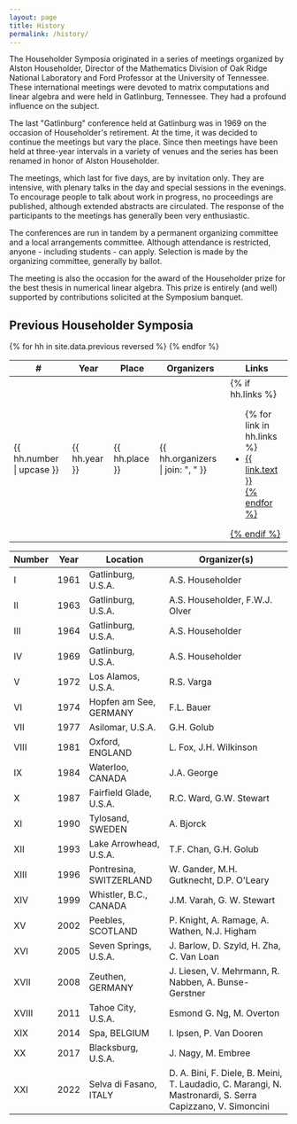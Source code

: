 ```yaml
---
layout: page
title: History
permalink: /history/
---
```


The Householder Symposia originated in a series of meetings organized by Alston Householder, Director of the Mathematics Division of Oak Ridge National Laboratory and Ford Professor at the University of Tennessee. These international meetings were devoted to matrix computations and linear algebra and were held in Gatlinburg, Tennessee. They had a profound influence on the subject.

The last "Gatlinburg" conference held at Gatlinburg was in 1969 on the occasion of Householder's retirement. At the time, it was decided to continue the meetings but vary the place. Since then meetings have been held at three-year intervals in a variety of venues and the series has been renamed in honor of Alston Householder.

The meetings, which last for five days, are by invitation only. They are intensive, with plenary talks in the day and special sessions in the evenings. To encourage people to talk about work in progress, no proceedings are published, although extended abstracts are circulated. The response of the participants to the meetings has generally been very enthusiastic.

The conferences are run in tandem by a permanent organizing committee and a local arrangements committee. Although attendance is restricted, anyone - including students - can apply. Selection is made by the organizing committee, generally by ballot.

The meeting is also the occasion for the award of the Householder prize for the best thesis in numerical linear algebra. This prize is entirely (and well) supported by contributions solicited at the Symposium banquet. 

## Previous Householder Symposia

<table>
  <thead>
    <tr>
      <th>#</th>
      <th>Year</th>
      <th>Place</th>
      <th>Organizers</th>
      <th>Links</th>
    </tr>
  </thead>
  <tbody>
    {% for hh in site.data.previous reversed %}
    <tr>
      <td>{{ hh.number | upcase }}</td>
      <td>{{ hh.year }}</td>
      <td>{{ hh.place }}</td>
      <td>{{ hh.organizers | join: ", " }}</td>
      <td>{% if hh.links %}<ul>{% for link in hh.links %}
          <li><a href="{{ link.link }}">{{ link.text }}</li>
        {% endfor %}</ul>{% endif %}</td>
    </tr>
    {% endfor %}
  </tbody>
</table>

| Number | Year |	Location |	Organizer(s) |
|-------|--------|---------|---------|
| I |	1961 |	Gatlinburg, U.S.A. |	A.S. Householder |
| II |	1963 |	Gatlinburg, U.S.A. |	A.S. Householder, F.W.J. Olver |
| III |	1964 |	Gatlinburg, U.S.A. |	A.S. Householder |
| IV |	1969 |	Gatlinburg, U.S.A. |	A.S. Householder |
| V |	1972 |	Los Alamos, U.S.A. |	R.S. Varga |
| VI |	1974 |	Hopfen am See, GERMANY |	F.L. Bauer |
| VII |	1977 |	Asilomar, U.S.A. |	G.H. Golub |
| VIII |	1981 |	Oxford, ENGLAND |	L. Fox, J.H. Wilkinson |
| IX |	1984 |	Waterloo, CANADA |	J.A. George |
| X |	1987 |	Fairfield Glade, U.S.A. |	R.C. Ward, G.W. Stewart |
| XI |	1990 |	Tylosand, SWEDEN |	A. Bjorck |
| XII |	1993 |	Lake Arrowhead, U.S.A. |	T.F. Chan, G.H. Golub |
| XIII |	1996 |	Pontresina, SWITZERLAND |	W. Gander, M.H. Gutknecht, D.P. O'Leary |
| XIV |	1999 |	Whistler, B.C., CANADA |	J.M. Varah, G. W. Stewart |
| XV |	2002 |	Peebles, SCOTLAND |	P. Knight, A. Ramage, A. Wathen, N.J. Higham |
| XVI |	2005 |	Seven Springs, U.S.A. |	J. Barlow, D. Szyld, H. Zha, C. Van Loan |
| XVII |	2008 |	Zeuthen, GERMANY |	J. Liesen, V. Mehrmann, R. Nabben, A. Bunse-Gerstner |
| XVIII |	2011 |	Tahoe City, U.S.A. |	Esmond G. Ng, M. Overton |
| XIX |	2014 |	Spa, BELGIUM |	I. Ipsen, P. Van Dooren |
| XX |	2017 |	Blacksburg, U.S.A. |	J. Nagy, M. Embree |
| XXI | 2022 | Selva di Fasano, ITALY |  D. A. Bini, F. Diele, B. Meini, T. Laudadio, C. Marangi, N. Mastronardi, S. Serra Capizzano, V. Simoncini |
